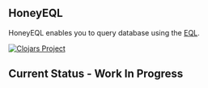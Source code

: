 ## HoneyEQL

HoneyEQL enables you to query database using the [EQL](https://edn-query-language.org). 

[![Clojars Project](https://img.shields.io/clojars/v/org.graphqlize/honeyeql.svg)](https://clojars.org/org.graphqlize/honeyeql)

## Current Status - Work In Progress